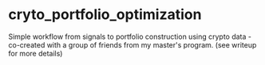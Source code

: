 # cryto_portfolio_optimization
Simple workflow from signals to portfolio construction using crypto data - co-created with a group of friends from my master's program. (see writeup for more details)
